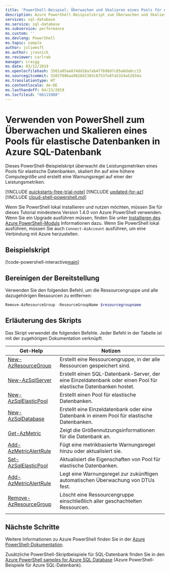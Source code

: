 ```yaml
---
title: 'PowerShell-Beispiel: Überwachen und Skalieren eines Pools für elastische Datenbanken in Azure SQL-Datenbank | Microsoft-Dokumentation'
description: Azure PowerShell-Beispielskript zum Überwachen und Skalieren eines Pools für elastische Datenbanken in Azure SQL-Datenbank
services: sql-database
ms.service: sql-database
ms.subservice: performance
ms.custom: ''
ms.devlang: PowerShell
ms.topic: sample
author: juliemsft
ms.author: jrasnick
ms.reviewer: carlrab
manager: craigg
ms.date: 03/12/2019
ms.openlocfilehash: 3501a05ae874dd18a7ab4f7b98d7c85a8da8cc15
ms.sourcegitcommit: 3102f886aa962842303c8753fe8fa5324a52834a
ms.translationtype: HT
ms.contentlocale: de-DE
ms.lasthandoff: 04/23/2019
ms.locfileid: "66115988"
---
```

# <a name="use-powershell-to-monitor-and-scale-an-elastic-pool-in-azure-sql-database"></a>Verwenden von PowerShell zum Überwachen und Skalieren eines Pools für elastische Datenbanken in Azure SQL-Datenbank

Dieses PowerShell-Beispielskript überwacht die Leistungsmetriken eines Pools für elastische Datenbanken, skaliert ihn auf eine höhere Computegröße und erstellt eine Warnungsregel auf einer der Leistungsmetriken.

[!INCLUDE [quickstarts-free-trial-note](../../../includes/quickstarts-free-trial-note.md)]
[!INCLUDE [updated-for-az](../../../includes/updated-for-az.md)]
[!INCLUDE [cloud-shell-powershell.md](../../../includes/cloud-shell-powershell.md)]

Wenn Sie PowerShell lokal installieren und nutzen möchten, müssen Sie für dieses Tutorial mindestens Version 1.4.0 von Azure PowerShell verwenden. Wenn Sie ein Upgrade ausführen müssen, finden Sie unter [Installieren des Azure PowerShell-Moduls](/powershell/azure/install-az-ps) Informationen dazu. Wenn Sie PowerShell lokal ausführen, müssen Sie auch `Connect-AzAccount` ausführen, um eine Verbindung mit Azure herzustellen.

## <a name="sample-script"></a>Beispielskript

[!code-powershell-interactive[main](../../../powershell_scripts/sql-database/monitor-and-scale-pool/monitor-and-scale-pool.ps1?highlight=17-18 "Monitor and scale a single SQL Database")]

## <a name="clean-up-deployment"></a>Bereinigen der Bereitstellung

Verwenden Sie den folgenden Befehl, um die Ressourcengruppe und alle dazugehörigen Ressourcen zu entfernen:

```powershell
Remove-AzResourceGroup -ResourceGroupName $resourcegroupname
```

## <a name="script-explanation"></a>Erläuterung des Skripts

Das Skript verwendet die folgenden Befehle. Jeder Befehl in der Tabelle ist mit der zugehörigen Dokumentation verknüpft.

| Get-Help | Notizen |
|---|---|
 [New-AzResourceGroup](/powershell/module/az.resources/new-azresourcegroup) | Erstellt eine Ressourcengruppe, in der alle Ressourcen gespeichert sind. |
| [New-AzSqlServer](/powershell/module/az.sql/new-azsqlserver) | Erstellt einen SQL-Datenbank-Server, der eine Einzeldatenbank oder einen Pool für elastische Datenbanken hostet. |
| [New-AzSqlElasticPool](/powershell/module/az.sql/new-azsqlelasticpool) | Erstellt einen Pool für elastische Datenbanken. |
| [New-AzSqlDatabase](/powershell/module/az.sql/new-azsqldatabase) | Erstellt eine Einzeldatenbank oder eine Datenbank in einem Pool für elastische Datenbanken. |
| [Get-AzMetric](/powershell/module/az.monitor/get-azmetric) | Zeigt die Größennutzungsinformationen für die Datenbank an.|
| [Add-AzMetricAlertRule](/powershell/module/az.monitor/add-azmetricalertrule) | Fügt eine metrikbasierte Warnungsregel hinzu oder aktualisiert sie. |
| [Set-AzSqlElasticPool](/powershell/module/az.sql/set-azsqlelasticpool) | Aktualisiert die Eigenschaften von Pool für elastische Datenbanken. |
| [Add-AzMetricAlertRule](/powershell/module/az.monitor/add-azmetricalertrule) | Legt eine Warnungsregel zur zukünftigen automatischen Überwachung von DTUs fest. |
| [Remove-AzResourceGroup](/powershell/module/az.resources/remove-azresourcegroup) | Löscht eine Ressourcengruppe einschließlich aller geschachtelten Ressourcen. |
|||

## <a name="next-steps"></a>Nächste Schritte

Weitere Informationen zu Azure PowerShell finden Sie in der [Azure PowerShell-Dokumentation](/powershell/azure/overview).

Zusätzliche PowerShell-Skriptbeispiele für SQL-Datenbank finden Sie in den [Azure PowerShell samples for Azure SQL Database](../sql-database-powershell-samples.md) (Azure PowerShell-Beispiele für Azure SQL-Datenbank).
